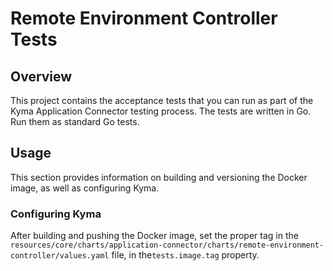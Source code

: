 # Remote Environment Controller Tests

## Overview

This project contains the acceptance tests that you can run as part of the Kyma Application Connector testing process.
The tests are written in Go. Run them as standard Go tests.

## Usage

This section provides information on building and versioning the Docker image, as well as configuring Kyma.

### Configuring Kyma

After building and pushing the Docker image, set the proper tag in the `resources/core/charts/application-connector/charts/remote-environment-controller/values.yaml` file, in the`tests.image.tag` property.
